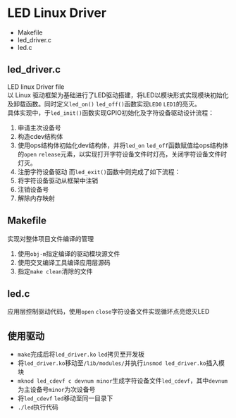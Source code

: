 # LED Linux Driver #
- Makefile  
- led_driver.c  
- led.c
## led_driver.c ##
LED linux Driver file  
以 Linux 驱动框架为基础进行了LED驱动搭建，将LED以模块形式实现模块初始化及卸载函数。同时定义`led_on()` `led_off()`函数实现`LED0` `LED1`的亮灭。  
具体实现中，于`led_init()`函数实现GPIO初始化及字符设备驱动设计流程：  
1. 申请主次设备号
2. 构造cdev结构体
3. 使用ops结构体初始化dev结构体，并将`led_on` `led_off`函数赋值给ops结构体的`open` `release`元素，以实现打开字符设备文件时灯亮，关闭字符设备文件时灯灭。
4. 注册字符设备驱动
而`led_exit()`函数中则完成了如下流程：
1. 将字符设备驱动从框架中注销
2. 注销设备号
3. 解除内存映射
## Makefile ##  
实现对整体项目文件编译的管理  
1. 使用`obj-m`指定编译的驱动模块源文件
2. 使用交叉编译工具编译应用层源码
3. 指定`make clean`清除的文件
## led.c ##
应用层控制驱动代码，使用`open` `close`字符设备文件实现循环点亮熄灭LED  
## 使用驱动 ##
- `make`完成后将`led_driver.ko` `led`拷贝至开发板
- 将`led_driver.ko`移动至`/lib/modules/`并执行`insmod led_driver.ko`插入模块
- `mknod led_cdevf c devnum minor`生成字符设备文件`led_cdevf`，其中`devnum`为主设备号`minor`为次设备号
- 将`led_cdevf` `led`移动至同一目录下
- `./led`执行代码
